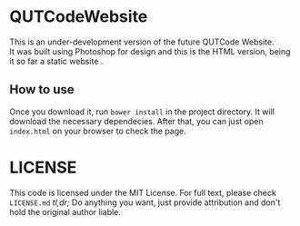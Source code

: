 # QUTCodeWebsite
This is an under-development version of the future QUTCode Website.  
It was built using Photoshop for design and this is the HTML version, being it so far a static website .
## How to use
Once you download it, run 
`bower install`
in the project directory. It will download the necessary dependecies. After that, you can just open `index.html` on your browser to check the page.
# LICENSE
This code is licensed under the MIT License. For full text, please check `LICENSE.md` 
_tl,dr;_ Do anything you want, just provide attribution and don't hold the original author liable.